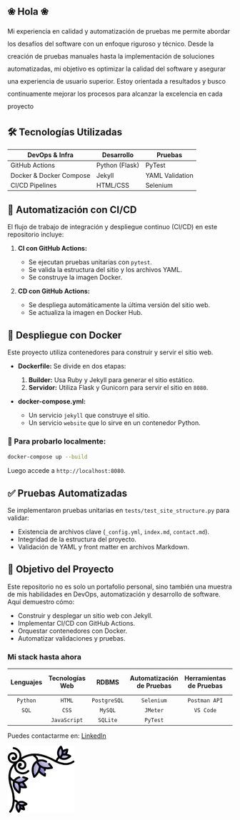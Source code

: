 ## ❀ Hola ❀
<div style="line-height: 2.0;">
Mi experiencia en calidad y automatización de pruebas me permite abordar los desafíos del software con un enfoque riguroso y técnico. Desde la creación de pruebas manuales hasta la implementación de soluciones automatizadas, mi objetivo es optimizar la calidad del software y asegurar una experiencia de usuario superior. Estoy orientada a resultados y busco continuamente mejorar los procesos para alcanzar la excelencia en cada proyecto
</div>




## 🛠️ Tecnologías Utilizadas

| DevOps & Infra | Desarrollo | Pruebas |
|---------------|------------|---------|
| GitHub Actions | Python (Flask) | PyTest |
| Docker & Docker Compose | Jekyll | YAML Validation |
| CI/CD Pipelines | HTML/CSS | Selenium |

## 🔄 Automatización con CI/CD

El flujo de trabajo de integración y despliegue continuo (CI/CD) en este repositorio incluye:

1. **CI con GitHub Actions:**
   - Se ejecutan pruebas unitarias con `pytest`.
   - Se valida la estructura del sitio y los archivos YAML.
   - Se construye la imagen Docker.

2. **CD con GitHub Actions:**
   - Se despliega automáticamente la última versión del sitio web.
   - Se actualiza la imagen en Docker Hub.

## 🐳 Despliegue con Docker

Este proyecto utiliza contenedores para construir y servir el sitio web. 

- **Dockerfile:** Se divide en dos etapas:
  1. **Builder:** Usa Ruby y Jekyll para generar el sitio estático.
  2. **Servidor:** Utiliza Flask y Gunicorn para servir el sitio en `8080`.

- **docker-compose.yml:**
  - Un servicio `jekyll` que construye el sitio.
  - Un servicio `website` que lo sirve en un contenedor Python.

### 🚀 Para probarlo localmente:
```bash
docker-compose up --build
```
Luego accede a `http://localhost:8080`.

## ✅ Pruebas Automatizadas

Se implementaron pruebas unitarias en `tests/test_site_structure.py` para validar:
- Existencia de archivos clave (`_config.yml`, `index.md`, `contact.md`).
- Integridad de la estructura del proyecto.
- Validación de YAML y front matter en archivos Markdown.

## 🎯 Objetivo del Proyecto

Este repositorio no es solo un portafolio personal, sino también una muestra de mis habilidades en DevOps, automatización y desarrollo de software. Aquí demuestro cómo:
- Construir y desplegar un sitio web con Jekyll.
- Implementar CI/CD con GitHub Actions.
- Orquestar contenedores con Docker.
- Automatizar validaciones y pruebas.

### Mi stack hasta ahora

| Lenguajes    | Tecnologías Web | RDBMS         | Automatización de Pruebas | Herramientas de Pruebas | Control de Versiones |
| :----------: |:---------------:|:-------------:| :-----------------------:| :---------------------:| :-------------------:| 
| `Python`     | `HTML`          | `PostgreSQL`  | `Selenium`               | `Postman API`          | `Git`                |
| `SQL`        | `CSS`           | `MySQL`       | `JMeter`                 | `VS Code`              |                      |
|              | `JavaScript`    | `SQLite`      | `PyTest`                 |                        |                      |


Puedes contactarme en: [LinkedIn](www.linkedin.com/in/sofiameroni)


<img src="images/floral-design.png" alt="Ícono de Flaticon" width="150" height="150">